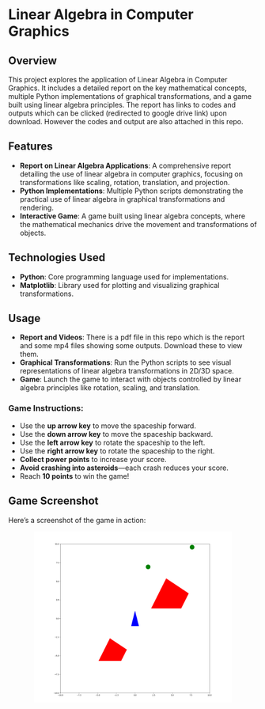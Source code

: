 # Linear Algebra in Computer Graphics

## Overview
This project explores the application of Linear Algebra in Computer Graphics. It includes a detailed report on the key mathematical concepts, multiple Python implementations of graphical transformations, and a game built using linear algebra principles. The report has links to codes and outputs which can be clicked (redirected to google drive link) upon download. However the codes and output are also attached in this repo.

## Features
- **Report on Linear Algebra Applications**: A comprehensive report detailing the use of linear algebra in computer graphics, focusing on transformations like scaling, rotation, translation, and projection.
- **Python Implementations**: Multiple Python scripts demonstrating the practical use of linear algebra in graphical transformations and rendering.
- **Interactive Game**: A game built using linear algebra concepts, where the mathematical mechanics drive the movement and transformations of objects.

## Technologies Used
- **Python**: Core programming language used for implementations.
- **Matplotlib**: Library used for plotting and visualizing graphical transformations.

## Usage
- **Report and Videos**: There is a pdf file in this repo which is the report and some mp4 files showing some outputs. Download these to view them.
- **Graphical Transformations**: Run the Python scripts to see visual representations of linear algebra transformations in 2D/3D space.
- **Game**: Launch the game to interact with objects controlled by linear algebra principles like rotation, scaling, and translation.

### Game Instructions:
- Use the **up arrow key** to move the spaceship forward.
- Use the **down arrow key** to move the spaceship backward.
- Use the **left arrow key** to rotate the spaceship to the left.
- Use the **right arrow key** to rotate the spaceship to the right.
- **Collect power points** to increase your score.
- **Avoid crashing into asteroids**—each crash reduces your score.
- Reach **10 points** to win the game!

## Game Screenshot
Here’s a screenshot of the game in action:

<p align="center">
  <img src="sample_code8_game_output.png" alt="Before" width="400"/>
</p>

